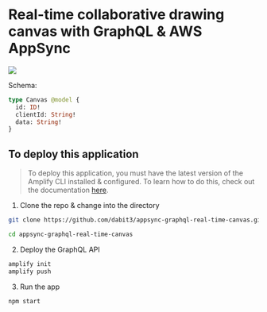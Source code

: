 # Real-time collaborative drawing canvas with GraphQL & AWS AppSync

![](graphqlgif1.gif)

Schema:

```graphql
type Canvas @model {
  id: ID!
  clientId: String!
  data: String!
}
```

## To deploy this application

> To deploy this application, you must have the latest version of the Amplify CLI installed & configured. To learn how to do this, check out the documentation [here](https://aws-amplify.github.io/).

1. Clone the repo & change into the directory

```sh
git clone https://github.com/dabit3/appsync-graphql-real-time-canvas.git

cd appsync-graphql-real-time-canvas
```

2. Deploy the GraphQL API

```sh
amplify init
amplify push
```

3. Run the app
```sh
npm start
```